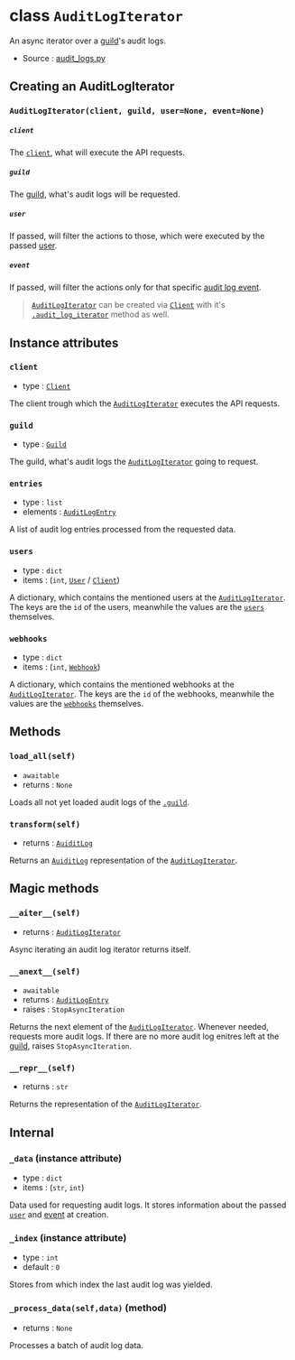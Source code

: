 # class `AuditLogIterator`

An async iterator over a [guild](Guild.md)'s audit logs.

- Source : [audit_logs.py](https://github.com/HuyaneMatsu/hata/blob/master/hata/discord/audit_logs.py)

## Creating an AuditLogIterator

### `AuditLogIterator(client, guild, user=None, event=None)`

##### `client`

The [`client`](Client.md), what will execute the API requests.

##### `guild`

The [guild](Guild.md), what's audit logs will be requested.

##### `user`

If passed, will filter the actions to those, which were executed by the passed
[user](User.md).

##### `event`

If passed, will filter the actions only for that specific
[audit log event](AuditLogEvent.md).

> [`AuditLogIterator`](AuditLogIterator.md) can be created via
> [`Client`](Client.md) with it's
> [`.audit_log_iterator`](Client.md#audit_log_iteratorself-guild-usernone-eventnone)
> method as well.

## Instance attributes

### `client`

- type : [`Client`](Client.md)

The client trough which the [`AuditLogIterator`](AuditLogIterator.md) executes
the API requests.

### `guild`

- type : [`Guild`](Guild.md)

The guild, what's audit logs the [`AuditLogIterator`](AuditLogIterator.md) going
to request.

### `entries`

- type : `list`
- elements : [`AuditLogEntry`](AuditLogEntry.md)

A list of audit log entries processed from the requested data.

### `users`

- type : `dict`
- items : (`int`, [`User`](User.md) / [`Client`](Client.md))

A dictionary, which contains the mentioned users at the
[`AuditLogIterator`](AuditLogIterator.md).
The keys are the `id` of the users, meanwhile the values are the
[`users`](User.md) themselves.

### `webhooks`

- type : `dict`
- items : (`int`, [`Webhook`](Webhook.md))

A dictionary, which contains the mentioned webhooks at the
[`AuditLogIterator`](AuditLogIterator.md).
The keys are the `id` of the webhooks, meanwhile the values are
the [`webhooks`](Webhook.md) themselves.

## Methods

### `load_all(self)`

- `awaitable`
- returns : `None`

Loads all not yet loaded audit logs of the [`.guild`](#guild-1).

### `transform(self)`

- returns : [`AuiditLog`](AuditLog.md)

Returns an [`AuiditLog`](AuditLog.md) representation of the
[`AuditLogIterator`](AuditLogIterator.md).

## Magic methods

### `__aiter__(self)`

- returns : [`AuditLogIterator`](AuditLogIterator.md)

Async iterating an audit log iterator returns itself.

### `__anext__(self)`

- `awaitable`
- returns : [`AuditLogEntry`](AuditLogEntry.md)
- raises : `StopAsyncIteration`

Returns the next element of the [`AuditLogIterator`](AuditLogIterator.md).
Whenever needed, requests more audit logs. If there are no more audit
log enitres left at the [guild](#guild-1), raises `StopAsyncIteration`.

### `__repr__(self)`

- returns : `str`

Returns the representation of the [`AuditLogIterator`](AuditLogIterator.md).

## Internal

### `_data` (instance attribute)

- type : `dict`
- items : (`str`, `int`)

Data used for requesting audit logs. It stores information about the passed
[`user`](#user) and [event](#event) at creation.

### `_index` (instance attribute)

- type : `int`
- default : `0`

Stores from which index the last audit log was yielded.

### `_process_data(self,data)` (method)

- returns : `None`

Processes a batch of audit log data.
